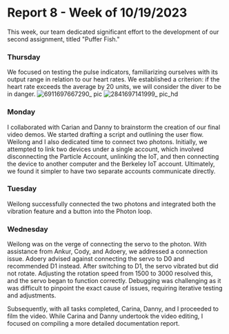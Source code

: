 # Report 8 - Week of 10/19/2023 #

This week, our team dedicated significant effort to the development of our second assignment, titled "Puffer Fish."

### Thursday
We focused on testing the pulse indicators, familiarizing ourselves with its output range in relation to our heart rates. We established a criterion: if the heart rate exceeds the average by 20 units, we will consider the diver to be in danger. 
![6911697667290_ pic](https://github.com/Berkeley-MDes/tdf-fa23-yanishi1221/assets/75469188/a2c30368-a563-4e23-b5ca-d60ec019d40b)
![2841697141999_ pic_hd](https://github.com/Berkeley-MDes/tdf-fa23-yanishi1221/assets/75469188/1c95b472-b1bd-4026-b821-0e100b91834c)

### Monday
I collaborated with Carian and Danny to brainstorm the creation of our final video demos. We started drafting a script and outlining the user flow. Weilong and I also dedicated time to connect two photons. Initially, we attempted to link two devices under a single account, which involved disconnecting the Particle Account, unlinking the IoT, and then connecting the device to another computer and the Berkeley IoT account. Ultimately, we found it simpler to have two separate accounts communicate directly.

### Tuesday
Weilong successfully connected the two photons and integrated both the vibration feature and a button into the Photon loop.

### Wednesday 
Weilong was on the verge of connecting the servo to the photon. With assistance from Ankur, Cody, and Adoery, we addressed a connection issue. Adoery advised against connecting the servo to D0 and recommended D1 instead. After switching to D1, the servo vibrated but did not rotate. Adjusting the rotation speed from 1500 to 3000 resolved this, and the servo began to function correctly. Debugging was challenging as it was difficult to pinpoint the exact cause of issues, requiring iterative testing and adjustments.

Subsequently, with all tasks completed, Carina, Danny, and I proceeded to film the video. While Carina and Danny undertook the video editing, I focused on compiling a more detailed documentation report.

